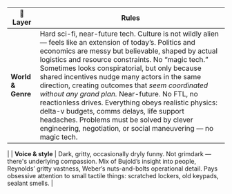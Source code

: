 | 🧩 Layer                     | Rules                                                                                                                                                                                                                                                                                                                                                                                                 |
| ---------------------------- | ----------------------------------------------------------------------------------------------------------------------------------------------------------------------------------------------------------------------------------------------------------------------------------------------------------------------------------------------------------------------------------------------------- |
| **World & Genre**          | Hard sci-fi, near-future tech. Culture is not wildly alien — feels like an extension of today’s. Politics and economics are messy but believable, shaped by actual logistics and resource constraints. No “magic tech.” Sometimes looks conspiratorial, but only because shared incentives nudge many actors in the same direction, creating outcomes that *seem coordinated without any grand plan.* Near-future. No FTL, no reactionless drives. Everything obeys realistic physics: delta-v budgets, comms delays, life support headaches. Problems must be solved by clever engineering, negotiation, or social maneuvering — no magic tech.                                                                                                                                             |
|
| **Voice & style**            | Dark, gritty, occasionally dryly funny. Not grimdark — there's underlying compassion. Mix of Bujold’s insight into people, Reynolds’ gritty vastness, Weber’s nuts-and-bolts operational detail. Pays obsessive attention to small tactile things: scratched lockers, old keypads, sealant smells.                                                                                                    |

